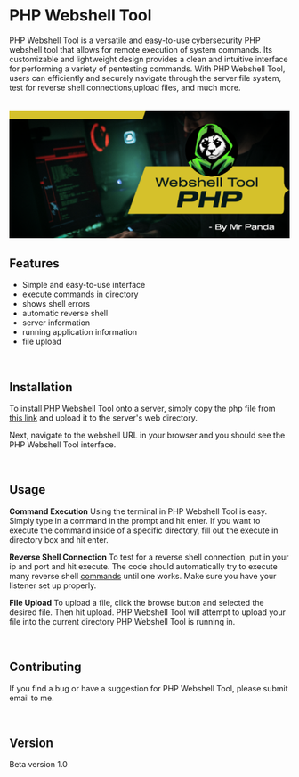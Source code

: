 # PHP Webshell Tool

PHP Webshell Tool is a versatile and easy-to-use cybersecurity PHP webshell tool that allows for remote execution of system commands. Its customizable and lightweight design provides a clean and intuitive interface for performing a variety of pentesting commands. With PHP Webshell Tool, users can efficiently and securely navigate through the server file system, test for reverse shell connections,upload files, and much more.
<br><br><br>
<img width="681" alt="PHP Webshell Tool" src="https://github.com/MrP4nda1337/php-webshell/blob/main/php-webshell.png">
<br>

## Features

- Simple and easy-to-use interface
- execute commands in directory
- shows shell errors
- automatic reverse shell
- server information
- running application information
- file upload

<br>


## Installation

To install PHP Webshell Tool onto a server, simply copy the php file from [this link](https://github.com/MrP4nda1337/php-webshell/blob/main/cpwt.php) and upload it to the server's web directory.

Next, navigate to the webshell URL in your browser and you should see the PHP Webshell Tool interface.

<br>

## Usage

**Command Execution**
Using the terminal in PHP Webshell Tool is easy. Simply type in a command in the prompt and hit enter. If you want to execute the command inside of a specific directory, fill out the execute in directory box and hit enter.

**Reverse Shell Connection**
To test for a reverse shell connection, put in your ip and port and hit execute. The code should automatically try to execute many reverse shell [commands](https://github.com/swisskyrepo/PayloadsAllTheThings/blob/master/Methodology%20and%20Resources/Reverse%20Shell%20Cheatsheet.md) until one works. Make sure you have your listener set up properly.

**File Upload**
To upload a file, click the browse button and selected the desired file. Then hit upload. PHP Webshell Tool will attempt to upload your file into the current directory PHP Webshell Tool is running in.

<br>

## Contributing

If you find a bug or have a suggestion for PHP Webshell Tool, please submit email to me.


<br>

## Version
Beta version 1.0
